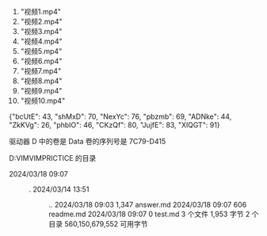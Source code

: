 1. "视频1.mp4"
2. "视频2.mp4"
3. "视频3.mp4"
4. "视频4.mp4"
5. "视频5.mp4"
6. "视频6.mp4"
7. "视频7.mp4"
8. "视频8.mp4"
9. "视频9.mp4"
10. "视频10.mp4"

{"bcUtE": 43, "shMxD": 70, "NexYc": 76, "pbzmb": 69, "ADNke": 44, "ZkKVg": 26, "phbIO": 46, "CKzQf": 80, "JujfE": 83, "XlQGT": 91}


 驱动器 D 中的卷是 Data
 卷的序列号是 7C79-D415

 D:VIMVIMPRICTICE 的目录

2024/03/18  09:07    <DIR>          .
2024/03/14  13:51    <DIR>          ..
2024/03/18  09:03             1,347 answer.md
2024/03/18  09:07               606 readme.md
2024/03/18  09:07                 0 test.md
               3 个文件          1,953 字节
               2 个目录 560,150,679,552 可用字节
